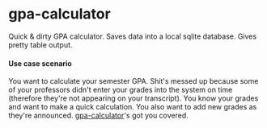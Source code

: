 gpa-calculator
==============

Quick & dirty GPA calculator. Saves data into a local sqlite database. Gives pretty table output.


#### Use case scenario

You want to calculate your semester GPA. Shit's messed up because some of your professors didn't enter your grades into the system on time (therefore they're not appearing on your transcript). You know your grades and want to make a quick calculation. You also want to add new grades as they're announced. [gpa-calculator](https://github.com/krmbzds/gpa-calculator)'s got you covered.

